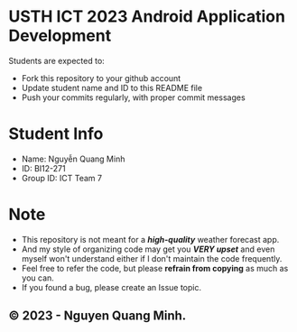 USTH ICT 2023 Android Application Development
=====================================================

Students are expected to:

* Fork this repository to your github account
* Update student name and ID to this README file
* Push your commits regularly, with proper commit messages

Student Info
=======================

* Name: Nguyễn Quang Minh
* ID: BI12-271
* Group ID: ICT Team 7

Note
=======================
* This repository is not meant for a _**high-quality**_ weather forecast app. 
* And my style of organizing code may get you _**VERY upset**_ and even myself won't understand either if I don't maintain the code frequently. 
* Feel free to refer the code, but please **refrain from copying** as much as you can.
* If you found a bug, please create an Issue topic.

## ©️ 2023 - Nguyen Quang Minh.